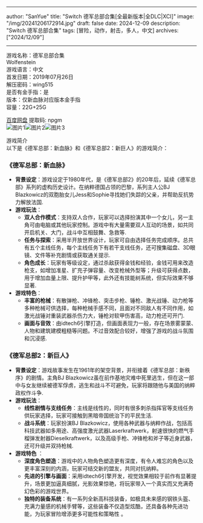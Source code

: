 
---
author: "SanYue"
title: "Switch 德军总部合集[全最新版本|全DLC|XCI]"
image: "/img/20241206172914.jpg"
draft: false
date: 2024-12-09
description: "Switch 德军总部合集"
tags: [冒险，动作，射击，多人，中文]
archives: ["2024/12/09"]

---

游戏名称：德军总部合集   
Wolfenstein    
游戏语言：中文  
首发日期：2019年07月26日  
解压密码：wing515  
是否有金手指：是  
版本：仅新血脉对应版本金手指   
容量：22G+25G

[百度网盘](https://pan.baidu.com/s/1ISim4p4RxFfn7ig9ntrtkg) 提取码: npgm  
![图片1](/img/9eb36bf.jpg)![图片2](/img/5f2f4761.jpg)![图片3](/img/ed8e92ff.jpg)  

游戏简介  
以下是《德军总部：新血脉》和《德军总部2：新巨人》的游戏简介：

### 《德军总部：新血脉》
- **背景设定**：游戏设定于1980年代，是《德军总部2》的20年后，延续《德军总部》系列的虚构历史设计。在纳粹德国占领的巴黎，系列主人公BJ Blazkowicz的双胞胎女儿Jess和Sophie寻找她们失踪的父亲，并帮助反抗势力解放法国.
- **游戏玩法**：
    - **双人合作模式**：支持双人合作，玩家可以选择扮演其中一个女儿，另一主角可由电脑或其他玩家控制。游戏中有大量需要双人互动的场景，如共同开启机关、大门，战斗中互相鼓舞、急救等.
    - **任务与探索**：采用半开放世界设计，玩家可自由选择任务完成顺序。总共有五个主线任务，每个主线任务下有若干支线任务，还可搜集磁盘、3D眼镜、文件等补充剧情或获取通关提示.
    - **角色成长**：玩家有等级设定，通过杀敌获得金钱和经验，金钱可用来改造枪支，如增加准星、扩充子弹容量、改变枪械外型等；升级可获得点数，用于增加血量上限、提升护甲等，此外还有技能树系统，但实际效果不够显著.
- **游戏特色**：
    - **丰富的枪械**：有散弹枪、冲锋枪、突击步枪、锤枪、激光战锤、动力枪等多种枪械可供选择，每种枪械手感不同，且面对不同敌人有不同作用，如激光战锤对重装武器杀伤力大，锤枪对软甲伤害高，动力枪还可开门.
    - **画面与音效**：由idtech6引擎打造，但画面表现力一般，存在场景雾蒙蒙、人物和建筑建模粗糙等问题。不过音效配合较好，增强了游戏的战斗氛围和沉浸感.

### 《德军总部2：新巨人》
- **背景设定**：游戏故事发生在1961年的架空背景，并衔接着《德军总部：新秩序》的剧情。主角BJ Blazkowicz虽在前作基地灾难中死里逃生，但在这一部中与女友继续被德军俘虏，逃生和战斗不可避免，玩家将跟随他与美国的纳粹政权作斗争.
- **游戏玩法**：
    - **线性剧情与支线任务**：主线是线性的，同时有很多刺杀指挥官等支线任务供玩家选择，玩家可接触到黑暗帝国统治下的平民生活.
    - **战斗系统**：玩家扮演BJ Blazkowicz，使用各种武器与纳粹作战，包括高科技武器如多用途、高强度激光武器Laserkraftwerk，射速很快的燃气手榴弹发射器Dieselkraftwerk，以及高级手枪、冲锋枪和斧子等近身武器，还可升级并双持枪械.
- **游戏特色** ：
    - **深度角色塑造**：游戏中的人物角色塑造更有深度，有令人难忘的角色以及更丰富深刻的内涵，玩家可结交新的盟友，共同对抗纳粹。
    - **先进的引擎与画面**：采用idtech6引擎开发，视觉效果相较于前作有显著提升，场景更加逼真细腻，光影效果惊艳，将玩家带入一个真实而又充满奇幻色彩的游戏世界。
    - **独特的装备系统**：有一系列全新高科技装备，如极具未来感的钢铁头盔、充满力量感的机械手臂等，这些装备不仅造型炫酷，还具备各种先进功能，为玩家冒险增添更多可能性和策略性 。
 

